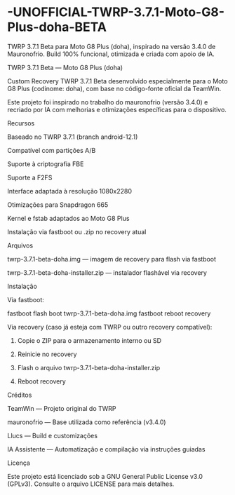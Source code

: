 # -UNOFFICIAL-TWRP-3.7.1-Moto-G8-Plus-doha-BETA
TWRP 3.7.1 Beta para Moto G8 Plus (doha), inspirado na versão 3.4.0 de Mauronofrio. Build 100% funcional, otimizada e criada com apoio de IA.


TWRP 3.7.1 Beta — Moto G8 Plus (doha)

Custom Recovery TWRP 3.7.1 Beta desenvolvido especialmente para o Moto G8 Plus (codinome: doha), com base no código-fonte oficial da TeamWin.

Este projeto foi inspirado no trabalho do mauronofrio (versão 3.4.0) e recriado por IA com melhorias e otimizações específicas para o dispositivo.

Recursos

Baseado no TWRP 3.7.1 (branch android-12.1)

Compatível com partições A/B

Suporte à criptografia FBE

Suporte a F2FS

Interface adaptada à resolução 1080x2280

Otimizações para Snapdragon 665

Kernel e fstab adaptados ao Moto G8 Plus

Instalação via fastboot ou .zip no recovery atual


Arquivos

twrp-3.7.1-beta-doha.img — imagem de recovery para flash via fastboot

twrp-3.7.1-beta-doha-installer.zip — instalador flashável via recovery


Instalação

Via fastboot:

fastboot flash boot twrp-3.7.1-beta-doha.img
fastboot reboot recovery

Via recovery (caso já esteja com TWRP ou outro recovery compatível):

1. Copie o ZIP para o armazenamento interno ou SD


2. Reinicie no recovery


3. Flash o arquivo twrp-3.7.1-beta-doha-installer.zip


4. Reboot recovery



Créditos

TeamWin — Projeto original do TWRP

mauronofrio — Base utilizada como referência (v3.4.0)

Llucs — Build e customizações

IA Assistente — Automatização e compilação via instruções guiadas


Licença

Este projeto está licenciado sob a GNU General Public License v3.0 (GPLv3).
Consulte o arquivo LICENSE para mais detalhes.
